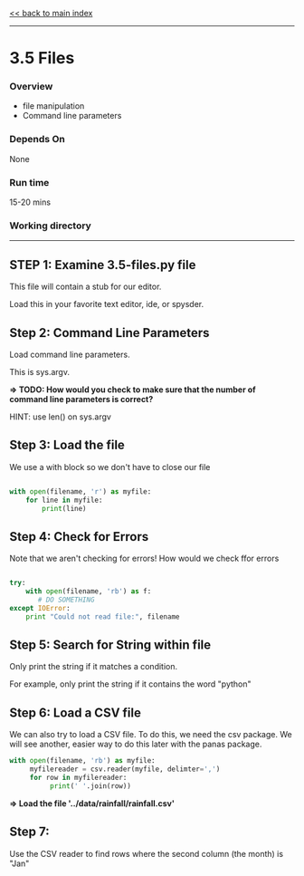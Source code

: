 [<< back to main index](../README.md)

---

3.5 Files
===========
### Overview
- file manipulation
- Command line parameters

### Depends On
None

### Run time
15-20 mins

### Working directory

---

## STEP 1: Examine 3.5-files.py file

This file will contain a stub for our editor.

Load this in your favorite text editor, ide, or spysder.

## Step 2: Command Line Parameters

Load command line parameters.

This is sys.argv.

**=> TODO: How would you check to make sure that the number of command line parameters is correct?**

HINT: use len() on sys.argv

## Step 3: Load the file

We use a with block so we don't have to close our file


```python

with open(filename, 'r') as myfile:
    for line in myfile:
        print(line)
```

## Step 4: Check for Errors

Note that we aren't checking for errors!  How would we check ffor errors

```python

try:
    with open(filename, 'rb') as f:
       # DO SOMETHING
except IOError:
    print "Could not read file:", filename
```

## Step 5: Search for String within file

Only print the string if it matches a condition.

For example, only print the string if it contains the word "python"


## Step 6: Load a CSV file

We can also try to load a CSV file. To do this, we need the csv package. 
We will see another, easier way to do this later with the panas package.

```python
with open(filename, 'rb') as myfile:
     myfilereader = csv.reader(myfile, delimter=',')
     for row in myfilereader:
          print(' '.join(row))
```

**=> Load the file '../data/rainfall/rainfall.csv'**

## Step 7: 

Use the CSV reader to find rows where the second column (the month) is "Jan"

